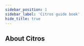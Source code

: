```yaml
---
sidebar_position: 1
sidebar_label: 'Citros guide book'
hide_title: true
---
```


## About Citros
